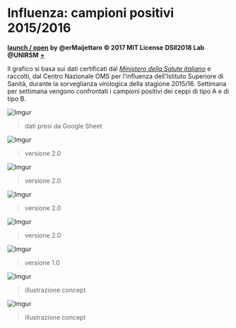 # Influenza: campioni positivi 2015/2016
**[launch / open](dsii-2018-unirsm.github.io/erMaijettaro/link/Flu/index.html)**
**by @erMaijettaro © 2017 MIT License**
**DSII2018 Lab @UNIRSM** [**+**](http://dsii-2018-unirsm.github.io)

Il grafico si basa sui dati certificati dal [*Ministero della Salute italiano*](http://www.trovanorme.salute.gov.it/norme/renderNormsanPdf?anno=2017&codLeg=60180&parte=1%20&serie=null) e raccolti, dal Centro Nazionale OMS per l’influenza dell’Istituto Superiore di Sanità, durante la sorveglianza virologica della stagione 2015/16. Settimana per settimana vengono confrontati i campioni positivi dei ceppi di tipo A e di tipo B.

![Imgur](https://imgur.com/5EsfREH.png)
> dati presi da Google Sheet
>

![Imgur](https://imgur.com/Pm8a0ET.png)
> versione 2.0
>
![Imgur](https://imgur.com/WRuWDHB.png)
> versione 2.0
>
![Imgur](https://imgur.com/p5xl5w4.png)
> versione 2.0
>
![Imgur](https://imgur.com/0eaJvob.png)
> versione 2.0
>



![Imgur](https://imgur.com/doVFpMr.png)
> versione 1.0
>

![Imgur](https://imgur.com/H5AXRMA.png)
> illustrazione concept
>

![Imgur](https://imgur.com/7WNW4m1.png)
> illustrazione concept
>
